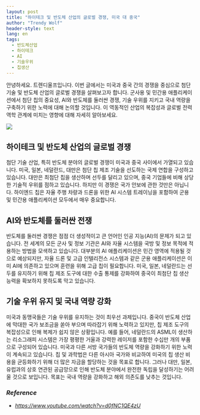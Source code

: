 ```yaml
---
layout: post
title: "하이테크 및 반도체 산업의 글로벌 경쟁, 미국 대 중국"
author: "Trendy Wolf"
header-style: text
lang: en
tags:
  - 반도체산업
  - 하이테크
  - AI
  - 기술우위
  - 칩생산
---
```


안녕하세요. 트렌디울프입니다. 이번 글에서는 미국과 중국 간의 경쟁을 중심으로 첨단 기술 및 반도체 산업의 글로벌 경쟁을 살펴보고자 합니다. 군사용 및 민간용 애플리케이션에서 첨단 칩의 중요성, AI와 반도체를 둘러싼 경쟁, 기술 우위를 지키고 국내 역량을 구축하기 위한 노력에 대해 논의할 것입니다. 이 역동적인 산업의 복잡성과 글로벌 전력 역학 관계에 미치는 영향에 대해 자세히 알아보세요.

<img
    src="https://i.ytimg.com/vi/d0fNC1QE4zU/hqdefault.jpg"
/>


## 하이테크 및 반도체 산업의 글로벌 경쟁
첨단 기술 산업, 특히 반도체 분야의 글로벌 경쟁이 미국과 중국 사이에서 가열되고 있습니다. 미국, 일본, 네덜란드, 대만은 첨단 칩 제조 기술을 선도하는 국제 연합을 구성하고 있습니다. 대만은 최첨단 칩을 생산하며 선두를 달리고 있으며, 중국 기업들에 비해 상당한 기술적 우위를 점하고 있습니다. 하지만 이 경쟁은 국가 안보에 관한 것만은 아닙니다. 하이엔드 칩은 자율 주행 차량과 드론을 위한 AI 시스템 트레이닝을 포함하여 군용 및 민간용 애플리케이션 모두에서 매우 중요합니다.

## AI와 반도체를 둘러싼 전쟁
반도체를 둘러싼 경쟁은 점점 더 생성적이고 큰 언어인 인공 지능(AI)의 문제가 되고 있습니다. 전 세계의 모든 군사 및 정보 기관은 AI와 자율 시스템을 국방 및 정보 목적에 적용하는 방법을 모색하고 있습니다. 대부분의 AI 애플리케이션은 민간 영역에 적용될 것으로 예상되지만, 자율 드론 및 고급 인텔리전스 시스템과 같은 군용 애플리케이션은 이미 AI에 의존하고 있으며 훈련을 위해 고급 칩이 필요합니다. 미국, 일본, 네덜란드는 선두를 유지하기 위해 칩 제조 도구에 대한 수출 통제를 강화하여 중국이 최첨단 칩 생산 능력을 확보하지 못하도록 막고 있습니다.

## 기술 우위 유지 및 국내 역량 강화
미국과 동맹국들은 기술 우위를 유지하는 것이 최우선 과제입니다. 중국이 반도체 산업에 막대한 국가 보조금을 쏟아 부으며 따라잡기 위해 노력하고 있지만, 칩 제조 도구의 복잡성으로 인해 복제가 쉽지 않은 상황입니다. 예를 들어, 네덜란드의 ASML이 생산하는 리소그래피 시스템은 가장 평평한 거울과 강력한 레이저를 포함한 수십만 개의 부품으로 구성되어 있습니다. 미국과 다른 서방 국가들의 반도체 역량을 강화하기 위한 노력이 계속되고 있습니다. 칩 및 과학법은 다른 아시아 국가와 비교하여 미국의 칩 생산 비용을 균등화하기 위해 더 많은 자금을 할당하는 것을 목표로 합니다. 그러나 대만, 일본, 유럽과의 상호 연관된 공급망으로 인해 반도체 분야에서 완전한 독립을 달성하기는 어려울 것으로 보입니다. 목표는 국내 역량을 강화하고 해외 의존도를 낮추는 것입니다.


### _Reference_
- _https://www.youtube.com/watch?v=d0fNC1QE4zU_

